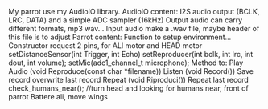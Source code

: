 My parrot use my AudioIO library.
AudioIO content:
  I2S audio output (BCLK, LRC, DATA) and a simple ADC sampler (16kHz)
  Output audio can carry different formats, mp3 wav...
  Input audio make a .wav file, maybe header of this file is to adjust
Parrot content:
  Function to setup environment...
    Constructor request 2 pins, for ALI motor and HEAD motor
    setDistanceSensor(int Trigger, int Echo)
    setReproducer(int bclk, int lrc, int dout, int volume);
    setMic(adc1_channel_t microphone);
 Method to:
  Play Audio (void Reproduce(const char *filename))
  Listen (void Record()) Save record overwrite last record
  Repeat (void Riproduci()) Repeat last record
  check_humans_near(); //turn head and looking for humans near, front of parrot
  Battere ali, move wings
  

